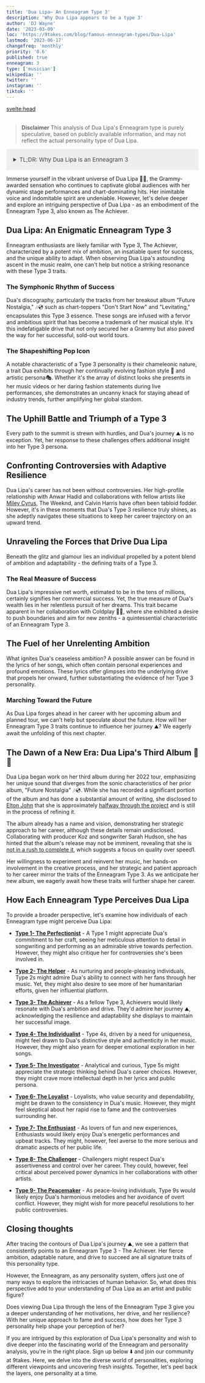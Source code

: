 ```yaml
---
title: 'Dua Lipa– An Enneagram Type 3'
description: 'Why Dua Lipa appears to be a type 3'
author: 'DJ Wayne'
date: '2023-03-09'
loc: 'https://9takes.com/blog/famous-enneagram-types/Dua-Lipa'
lastmod: '2023-06-17'
changefreq: 'monthly'
priority: '0.6'
published: true
enneagram: 3
type: ['musician']
wikipedia: ''
twitter: ''
instagram: ''
tiktok: ''
---
```


<!-- notes: Dua Lipa songs
Dua Lipa new album
Dua Lipa tour
Dua Lipa Grammy
Dua Lipa and Anwar Hadid
Dua Lipa net worth
Dua Lipa Future Nostalgia
Dua Lipa Don't Start Now
Dua Lipa Levitating
Dua Lipa music videos
Dua Lipa concert
Dua Lipa lyrics
Dua Lipa boyfriend
Dua Lipa height
Dua Lipa and Coldplay
Dua Lipa awards
Dua Lipa and Miley Cyrus
Dua Lipa and The Weeknd
Dua Lipa fashion
Dua Lipa and Calvin Harris -->

<svelte:head>

<meta property="og:image" content="https://9takes.com/types/3s/Dua-Lipa.webp" />
  <link rel="canonical" href="https://9takes.com/blog/famous-enneagram-types/Dua-Lipa">
</svelte:head>

<script>
	import  PopCard  from "../../../lib/components/atoms/PopCard.svelte";
</script>
<div
	style="display: flex;
    justify-content: center;
    margin: 1rem 0;
	"
>
	<PopCard
		image={`/types/3s/${'Dua-Lipa'}.webp`}
		showIcon={false}
		displayText="Dua Lipa"
		subtext=""
	/>
</div>

> **Disclaimer** This analysis of Dua Lipa's Enneagram type is purely speculative, based on publicly available information, and may not reflect the actual personality type of Dua Lipa.

<details>
<summary class="accordion">TL;DR: Why Dua Lipa is an Enneagram 3</summary>
<div class="panel">
<ul>
<li><b>The Achiever's Meteoric Rise</b>: Dua Lipa's world-renowned success, from chart-topping hits like "Don't Start Now" and "Levitating" to her Grammy-winning prowess, resonates with the ambition and drive inherent to a Type 3 personality. Her relentless push towards stardom, as witnessed in her world tours and celebrated albums, echo the Achiever's thirst for success.
</li>
<li><b>Inside Dua's Mind</b>: Beyond the glitz of stardom lies a mind brimming with strategic thinking, adaptability, and focus – traits synonymous with Type 3. This internal world is seen in her lyrics, where personal experiences and emotions are meticulously woven into her art, reflecting the Achiever's knack for personal branding and audience engagement.
</li>
<li><b>Controversy and Resilience</b>: Dua's public life has not been without controversy, particularly her relationship with Anwar Hadid 💑
 and collaborations with other artists. However, her resilience in handling these controversies parallels the Type 3's ability to adapt and maintain their image of success amidst challenges, stemming from their core fear of being unworthy.
</li>
<li><b>Core Motivations of a Type 3</b>: The motivation fuelling Dua's ambition can be traced back to the core desire of an Achiever - to feel valued and worthwhile. This is evident in her career decisions, such as her collaboration with Coldplay, reflecting a constant push towards self-improvement and an unending pursuit of new heights, emblematic of her Enneagram Type 3 persona.</li>
</ul>
  </div>
</details>

<p class="firstLetter">Immerse yourself in the vibrant universe of Dua Lipa 🌌🔮, the Grammy-awarded sensation who continues to captivate global audiences with her dynamic stage performances and chart-dominating hits. Her inimitable voice and indomitable spirit are undeniable. However, let's delve deeper and explore an intriguing perspective of Dua Lipa - as an embodiment of the Enneagram Type 3, also known as The Achiever.</p>

## Dua Lipa: An Enigmatic Enneagram Type 3

Enneagram enthusiasts are likely familiar with Type 3, The Achiever, characterized by a potent mix of ambition, an insatiable quest for success, and the unique ability to adapt. When observing Dua Lipa's astounding ascent in the music realm, one can't help but notice a striking resonance with these Type 3 traits.

### The Symphonic Rhythm of Success

Dua's discography, particularly the tracks from her breakout album "Future Nostalgia," 🎶💿 such as chart-toppers "Don't Start Now" and "Levitating," encapsulates this Type 3 essence. These songs are infused with a fervor and ambitious spirit that has become a trademark of her musical style. It's this indefatigable drive that not only secured her a Grammy but also paved the way for her successful, sold-out world tours.

### The Shapeshifting Pop Icon

A notable characteristic of a Type 3 personality is their chameleonic nature, a trait Dua exhibits through her continually evolving fashion style 👗 and artistic persona🎭. Whether it's the array of distinct looks she presents in her music videos or her daring fashion statements during live performances, she demonstrates an uncanny knack for staying ahead of industry trends, further amplifying her global stardom.

## The Uphill Battle and Triumph of a Type 3

Every path to the summit is strewn with hurdles, and Dua's journey ⛰️ is no exception. Yet, her response to these challenges offers additional insight into her Type 3 persona.

## Confronting Controversies with Adaptive Resilience

Dua Lipa's career has not been without controversies. Her high-profile relationship with Anwar Hadid and collaborations with fellow artists like <a href="./Miley-Cyrus.md">Miley Cyrus</a>, The Weeknd, and Calvin Harris have often been tabloid fodder. However, it's in these moments that Dua's Type 3 resilience truly shines, as she adeptly navigates these situations to keep her career trajectory on an upward trend.

## Unraveling the Forces that Drive Dua Lipa

Beneath the glitz and glamour lies an individual propelled by a potent blend of ambition and adaptability - the defining traits of a Type 3.

### The Real Measure of Success

Dua Lipa's impressive net worth, estimated to be in the tens of millions, certainly signifies her commercial success. Yet, the true measure of Dua's wealth lies in her relentless pursuit of her dreams. This trait became apparent in her collaboration with Coldplay 🎤🤝, where she exhibited a desire to push boundaries and aim for new zeniths - a quintessential characteristic of an Enneagram Type 3.

## The Fuel of her Unrelenting Ambition

What ignites Dua's ceaseless ambition? A possible answer can be found in the lyrics of her songs, which often contain personal experiences and profound emotions. These lyrics offer glimpses into the underlying drive that propels her onward, further substantiating the evidence of her Type 3 personality.

### Marching Toward the Future

As Dua Lipa forges ahead in her career with her upcoming album and planned tour, we can't help but speculate about the future. How will her Enneagram Type 3 traits continue to influence her journey ⛰️? We eagerly await the unfolding of this next chapter.

## The Dawn of a New Era: Dua Lipa's Third Album 🎵📀

Dua Lipa began work on her third album during her 2022 tour, emphasizing her unique sound that diverges from the sonic characteristics of her prior album, "Future Nostalgia" 🎶💿​. While she has recorded a significant portion of the album and has done a substantial amount of writing, she disclosed to <a href="./Elton-John">Elton John</a> that she is approximately <a  target="_blank" href="https://uproxx.com/pop/dua-lipa-third-album-fifty-percent-done-elton-john-at-your-service-podcast/"> halfway through the project</a> and is still in the process of refining it​​.

The album already has a name and vision, demonstrating her strategic approach to her career, although these details remain undisclosed​​. Collaborating with producer Koz and songwriter Sarah Hudson, she has hinted that the album's release may not be imminent, revealing that she is <a  target="_blank" href="https://www.capitalfm.com/news/dua-lipa-third-album/">not in a rush to complete it</a>, which suggests a focus on quality over speed​1​.

Her willingness to experiment and reinvent her music, her hands-on involvement in the creative process, and her strategic and patient approach to her career mirror the traits of the Enneagram Type 3. As we anticipate her new album, we eagerly await how these traits will further shape her career.

## How Each Enneagram Type Perceives Dua Lipa

To provide a broader perspective, let's examine how individuals of each Enneagram type might perceive Dua Lipa:

- **[Type 1- The Perfectionist](/blog/enneagram/enneagram-type-1)** - A Type 1 might appreciate Dua's commitment to her craft, seeing her meticulous attention to detail in songwriting and performing as an admirable strive towards perfection. However, they might also critique her for controversies she's been involved in.
- **[Type 2- The Helper](/blog/enneagram/enneagram-type-2)** - As nurturing and people-pleasing individuals, Type 2s might admire Dua's ability to connect with her fans through her music. Yet, they might also desire to see more of her humanitarian efforts, given her influential platform.
- **[Type 3- The Achiever](/blog/enneagram/enneagram-type-3)** - As a fellow Type 3, Achievers would likely resonate with Dua's ambition and drive. They'd admire her journey ⛰️, acknowledging the resilience and adaptability she displays to maintain her successful image.
- **[Type 4- The Individualist](/blog/enneagram/enneagram-type-4)** - Type 4s, driven by a need for uniqueness, might feel drawn to Dua's distinctive style and authenticity in her music. However, they might also yearn for deeper emotional exploration in her songs.
- **[Type 5- The Investigator](/blog/enneagram/enneagram-type-5)** - Analytical and curious, Type 5s might appreciate the strategic thinking behind Dua's career choices. However, they might crave more intellectual depth in her lyrics and public persona.
- **[Type 6- The Loyalist](/blog/enneagram/enneagram-type-6)** - Loyalists, who value security and dependability, might be drawn to the consistency in Dua's music. However, they might feel skeptical about her rapid rise to fame and the controversies surrounding her.
- **[Type 7- The Enthusiast](/blog/enneagram/enneagram-type-7)** - As lovers of fun and new experiences, Enthusiasts would likely enjoy Dua's energetic performances and upbeat tracks. They might, however, feel averse to the more serious and dramatic aspects of her public life.

- **[Type 8- The Challenger](/blog/enneagram/enneagram-type-8)** - Challengers might respect Dua's assertiveness and control over her career. They could, however, feel critical about perceived power dynamics in her collaborations with other artists.
- **[Type 9- The Peacemaker](/blog/enneagram/enneagram-type-9)** - As peace-loving individuals, Type 9s would likely enjoy Dua's harmonious melodies and her avoidance of overt conflict. However, they might wish for more peaceful resolutions to her public controversies.

## Closing thoughts

After tracing the contours of Dua Lipa's journey ⛰️, we see a pattern that consistently points to an Enneagram Type 3 - The Achiever. Her fierce ambition, adaptable nature, and drive to succeed are all signature traits of this personality type.

However, the Enneagram, as any personality system, offers just one of many ways to explore the intricacies of human behavior. So, what does this perspective add to your understanding of Dua Lipa as an artist and public figure?

Does viewing Dua Lipa through the lens of the Enneagram Type 3 give you a deeper understanding of her motivations, her drive, and her resilience? With her unique approach to fame and success, how does her Type 3 personality help shape your perception of her?

If you are intrigued by this exploration of Dua Lipa's personality and wish to dive deeper into the fascinating world of the Enneagram and personality analysis, you're in the right place. Sign up below ⬇️ and join our community at 9takes. Here, we delve into the diverse world of personalities, exploring different viewpoints and uncovering fresh insights. Together, let's peel back the layers, one personality at a time.

<div>
<script type="application/ld+json">
	{
  "@context": "http://schema.org",
  "@graph": [
    {
      "@type": "Article",
      "articleBody": "This article delves into the personality and life of pop icon Dua Lipa through the lens of Enneagram Type 3. Recognized for her drive, determination, and capacity to maintain a successful image, Dua embodies the key traits of this Enneagram type. The piece explores facets of her life, music career, public controversies, and motivations, all pointing to her Enneagram Type 3 tendencies.",
      "author": {
        "@type": "Person",
        "name": "DJ Wayne"
      },
      "dateModified": {
        "@type": "Date",
        "@value": "2023-06-22"
      },
      "datePublished": {
        "@type": "Date",
        "@value": "2023-06-22"
      },
      "description": "This blog post investigates why Dua Lipa might be an Enneagram Type 3. It focuses on her personality traits, daily thoughts and feelings, her controversies, and how these aspects might align with the core characteristics of a Type 3.",
      "headline": "Dua Lipa: Unraveling the Pop Icon's Enneagram Type 3 Personality",
      "image": {
        "@type": "ImageObject",
        "height": 800,
        "url": {
          "@id": "https://9takes.com/types/3s/Dua-Lipa.webp"
        },
        "width": 1200
      },
      "mainEntityOfPage": {
        "@id": "https://9takes.com/blog/famous-enneagram-types/Dua-Lipa",
        "@type": "WebPage"
      },
      "mentions": {
        "@type": "Person",
        "name": "Dua Lipa",
        "sameAs": [
          {
            "@id": "https://en.wikipedia.org/wiki/Dua_Lipa"
          },
          {
            "@id": "https://twitter.com/DUALIPA"
          },
          {
            "@id": "https://www.instagram.com/dualipa/"
          },
          {
            "@id": "https://www.tiktok.com/@dualipaofficial"
          }
        ]
      },
      "publisher": {
        "@type": "Organization",
        "logo": {
          "@type": "ImageObject",
          "url": {
            "@id": "https://9takes.com/brand/darkRubix.png"
          }
        },
        "name": "9takes"
      }
    },
    {
      "@type": "FAQPage",
      "mainEntity": [
        {
          "@type": "Question",
          "acceptedAnswer": {
            "@type": "Answer",
            "text": "Dua Lipa exhibits several characteristics associated with Enneagram Type 3 personalities. These include ambition, a relentless drive for success, image management, and resilience. Such attributes stem from her core motivation to be acknowledged as successful and valuable."
          },
          "name": "Why is Dua Lipa considered an Enneagram Type 3?"
        },
        {
          "@type": "Question",
          "acceptedAnswer": {
            "@type": "Answer",
            "text": "Dua's rise to global fame, impactful social media presence, ability to overcome public controversies, and her constant pursuit of excellence are indicative of her Type 3 personality. Her dedication to maintaining a successful public image also reflects the strengths and growth potential of Type 3 individuals."
          },
          "name": "What are some examples of Dua Lipa's Type 3 characteristics?"
        },
		{
          "@type": "Question",
          "acceptedAnswer": {
            "@type": "Answer",
            "text": "Dua Lipa is well-known for her powerful and confident personality. She is ambitious, success-oriented, and frequently in the public eye. These descriptions are based on public perception and her public persona. To know her exact personality, one would have to know her personally."
          },
          "name": "What is Dua Lipa's personality?"
        },
		{
          "@type": "Question",
          "acceptedAnswer": {
            "@type": "Answer",
            "text": "Dua Lipa is an Enneagram type 3, also known as The Achiever. This Enneagram type is ambitious, adaptable, and driven, often motivated by a desire to be successful and admired. This information is based on public persona and not directly confirmed by Dua Lipa herself."
          },
          "name": "What is Dua Lipa's Enneagram type?"
        }
      ]
    }
  ]
}
</script>
</div>

<style lang="scss">
  .accordion {
    background-color: #eee;
    color: #444;
    cursor: pointer;
    padding: 18px;
    border: none;
    text-align: left;
    outline: none;
    font-size: 15px;
    transition: 0.4s;
  }

  .accordion:hover {
    background-color: var(--color-theme-purple-v);
    color: var(--color-theme-purple);
  }

  /*.panel:hover {

    background-color: #ccc;

}*/

  .panel {
    padding: 18px;
    /*display: none;*/
    background-color: white;
    overflow: hidden;

  }
</style>
